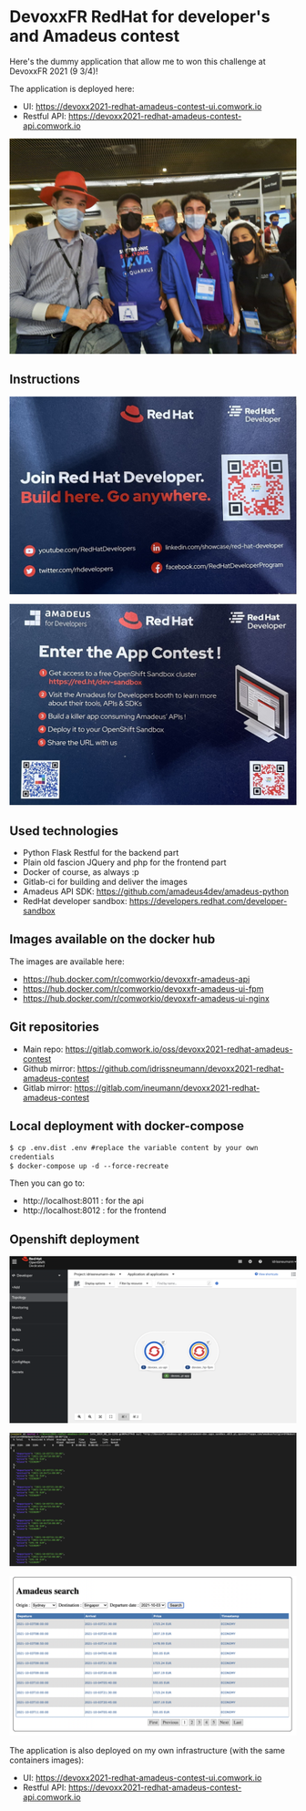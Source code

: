 # DevoxxFR RedHat for developer's and Amadeus contest

Here's the dummy application that allow me to won this challenge at DevoxxFR 2021 (9 3/4)!

The application is deployed here: 
* UI: https://devoxx2021-redhat-amadeus-contest-ui.comwork.io
* Restful API: https://devoxx2021-redhat-amadeus-contest-api.comwork.io

![devoxxfr](./img/devoxxfr.jpg)

## Instructions

![instructions1](./img/instructions1.jpg)

![instructions2](./img/instructions2.jpg)

## Used technologies

* Python Flask Restful for the backend part
* Plain old fascion JQuery and php for the frontend part
* Docker of course, as always :p
* Gitlab-ci for building and deliver the images
* Amadeus API SDK: https://github.com/amadeus4dev/amadeus-python
* RedHat developer sandbox: https://developers.redhat.com/developer-sandbox

## Images available on the docker hub

The images are available here:
* https://hub.docker.com/r/comworkio/devoxxfr-amadeus-api
* https://hub.docker.com/r/comworkio/devoxxfr-amadeus-ui-fpm
* https://hub.docker.com/r/comworkio/devoxxfr-amadeus-ui-nginx

## Git repositories

* Main repo: https://gitlab.comwork.io/oss/devoxx2021-redhat-amadeus-contest
* Github mirror: https://github.com/idrissneumann/devoxx2021-redhat-amadeus-contest
* Gitlab mirror: https://gitlab.com/ineumann/devoxx2021-redhat-amadeus-contest

## Local deployment with docker-compose

```shell
$ cp .env.dist .env #replace the variable content by your own credentials
$ docker-compose up -d --force-recreate
```

Then you can go to:
* http://localhost:8011 : for the api
* http://localhost:8012 : for the frontend

## Openshift deployment

![oc](./img/openshift.png)

![api](./img/api.png)

![ui](./img/ui.png)

The application is also deployed on my own infrastructure (with the same containers images): 
* UI: https://devoxx2021-redhat-amadeus-contest-ui.comwork.io
* Restful API: https://devoxx2021-redhat-amadeus-contest-api.comwork.io
